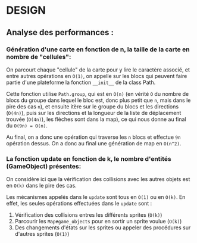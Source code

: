 # DESIGN

## Analyse des performances :
### Génération d'une carte en fonction de n, la taille de la carte en nombre de "cellules":
On parcourt chaque "cellule" de la carte pour y lire le caractère associé, et entre autres opérations en `O(1)`, on appelle sur les blocs qui peuvent faire partie d'une plateforme la fonction `__init__` de la class Path.

Cette fonction utilise `Path.group`, qui est en `O(n)` (en vérité `O` du nombre de blocs du groupe dans lequel le bloc est, donc plus petit que `n`, mais dans le pire des cas `n`), et ensuite itère sur le groupe du blocs et les directions (`O(4n)`), puis sur les directions et la longueur de la liste de déplacement trouvée (`O(4n)`), les flèches sont dans la map), ce qui nous donne au final du `O(9n) = O(n)`.

Au final, on a donc une opération qui traverse les `n` blocs et effectue `9n` opération dessus. On a donc au final une génération de map en `O(n^2)`.

### La fonction update en fonction de k, le nombre d'entités (GameObject) présentes:
On considère ici que la vérification des collisions avec les autres objets est en `O(k)` dans le pire des cas.

Les mécanismes appelés dans le `update` sont tous en `O(1)` ou en `O(k)`. En effet, les seules opérations effectuées dans le `update` sont :

1. Vérification des collisions entres les différents sprites (`O(k)`)
2. Parcourir les `Map#game_objects` pour en sortir un sprite voulue (`O(k)`)
3. Des changements d'états sur les sprites ou appeler des procédures sur d'autres sprites (`O(1)`)
